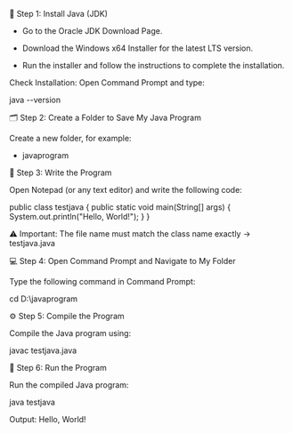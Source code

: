 🌟 Step 1: Install Java (JDK)

  * Go to the Oracle JDK Download Page.

 * Download the Windows x64 Installer for the latest LTS version.

  * Run the installer and follow the instructions to complete the installation.

Check Installation:
Open Command Prompt and type:

java --version

🗂️ Step 2: Create a Folder to Save My Java Program

   Create a new folder, for example:

* javaprogram

📝 Step 3: Write the Program

  Open Notepad (or any text editor) and write the following code:

public class testjava {
    public static void main(String[] args) {
        System.out.println("Hello, World!");
    }
}


⚠️ Important:
The file name must match the class name exactly → testjava.java

💻 Step 4: Open Command Prompt and Navigate to My Folder

  Type the following command in Command Prompt:

cd D:\javaprogram

⚙️ Step 5: Compile the Program

  Compile the Java program using:

  javac testjava.java

🚀 Step 6: Run the Program

   Run the compiled Java program:

   java testjava


Output:
Hello, World!

